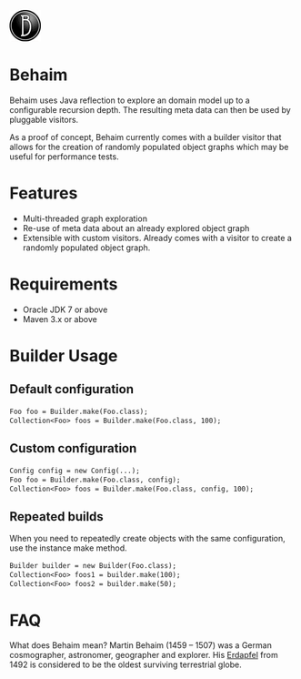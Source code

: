 ![behaim logo](logo.png)

# Behaim

Behaim uses Java reflection to explore an domain model up to a configurable recursion depth. The resulting meta data
can then be used by pluggable visitors. 

As a proof of concept, Behaim currently comes with a builder visitor that allows for the creation of randomly populated 
object graphs which may be useful for performance tests.

# Features
- Multi-threaded graph exploration
- Re-use of meta data about an already explored object graph
- Extensible with custom visitors. Already comes with a visitor to create a randomly populated object graph.

# Requirements
- Oracle JDK 7 or above
- Maven 3.x or above

# Builder Usage

## Default configuration
```
Foo foo = Builder.make(Foo.class);
Collection<Foo> foos = Builder.make(Foo.class, 100);
```

## Custom configuration
```
Config config = new Config(...);
Foo foo = Builder.make(Foo.class, config);
Collection<Foo> foos = Builder.make(Foo.class, config, 100);
```

## Repeated builds
When you need to repeatedly create objects with the same configuration, use the instance make method.
```
Builder builder = new Builder(Foo.class);
Collection<Foo> foos1 = builder.make(100);
Collection<Foo> foos2 = builder.make(50);
```

# FAQ

What does Behaim mean?
Martin Behaim (1459 – 1507) was a German cosmographer, astronomer, geographer and explorer. His [Erdapfel](https://en.wikipedia.org/wiki/Erdapfel) 
from 1492 is considered to be the oldest surviving terrestrial globe.
